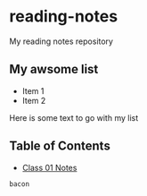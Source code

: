 # reading-notes
My reading notes repository

## My awsome list

* Item 1
* Item 2

Here is some text to go with my list

## Table of Contents

* [Class 01 Notes](./class_01.md)

`bacon`
